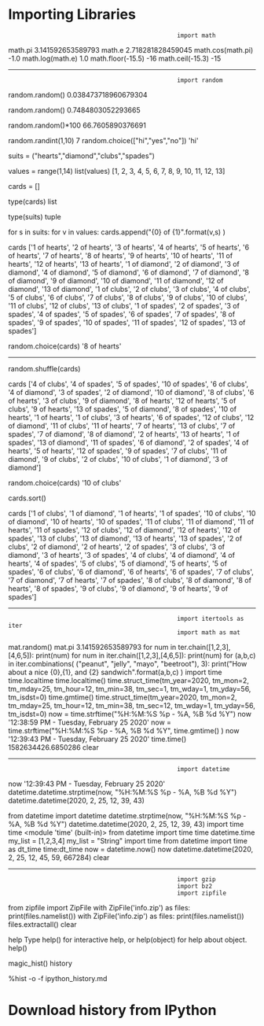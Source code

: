 # Importing Libraries
                                                    import math
math.pi
3.141592653589793
math.e
2.718281828459045
math.cos(math.pi)
-1.0
math.log(math.e)
1.0
math.floor(-15.5)
-16
math.ceil(-15.3)
-15

----------------------------------------------------------------


                                                    import random

random.random()
0.038473718960679304

random.random()
0.7484803052293665

random.random()*100
66.7605890376691

random.randint(1,10)
7
random.choice(["hi","yes","no"])
'hi'

suits = ("hearts","diamond","clubs","spades")

values = range(1,14)
list(values)
[1, 2, 3, 4, 5, 6, 7, 8, 9, 10, 11, 12, 13]

cards = []


type(cards)
list

type(suits)
tuple


for s in suits:
    for v in values:
        cards.append("{0} of {1}".format(v,s) )

cards
['1 of hearts', '2 of hearts', '3 of hearts', '4 of hearts', '5 of hearts', '6 of hearts', '7 of hearts', '8 of hearts', '9 of hearts', '10 of hearts', '11 of hearts', '12 of hearts', '13 of hearts', '1 of diamond', '2 of diamond', '3 of diamond', '4 of diamond', '5 of diamond', '6 of diamond', '7 of diamond', '8 of diamond', '9 of diamond', '10 of diamond', '11 of diamond', '12 of diamond', '13 of diamond', '1 of clubs', '2 of clubs', '3 of clubs', '4 of clubs', '5 of clubs', '6 of clubs', '7 of clubs', '8 of clubs', '9 of clubs', '10 of clubs', '11 of clubs', '12 of clubs', '13 of clubs', '1 of spades', '2 of spades', '3 of spades', '4 of spades', '5 of spades', '6 of spades', '7 of spades', '8 of spades', '9 of spades', '10 of spades', '11 of spades', '12 of spades', '13 of spades']

random.choice(cards)
'8 of hearts'

----------------------------------------------------------------


random.shuffle(cards)

cards
['4 of clubs',  '4 of spades',  '5 of spades',  '10 of spades',  '6 of clubs',  '4 of diamond',  '3 of spades',  '2 of diamond',  '10 of diamond',  '8 of clubs',  '6 of hearts',  '3 of clubs',  '9 of diamond',  '8 of hearts',  '12 of hearts',  '5 of clubs',  '9 of hearts',  '13 of spades',  '5 of diamond',  '8 of spades',  '10 of hearts',  '1 of hearts',  '1 of clubs',  '3 of hearts',  '6 of spades',  '12 of clubs',  '12 of diamond',  '11 of clubs',  '11 of hearts',  '7 of hearts',  '13 of clubs',  '7 of spades',  '7 of diamond',  '8 of diamond',  '2 of hearts',  '13 of hearts',  '1 of spades',  '13 of diamond',  '11 of spades',  '6 of diamond',  '2 of spades',  '4 of hearts',  '5 of hearts',  '12 of spades',  '9 of spades',  '7 of clubs',  '11 of diamond',  '9 of clubs',  '2 of clubs',  '10 of clubs',  '1 of diamond',  '3 of diamond']

random.choice(cards)
'10 of clubs'

cards.sort()

cards
['1 of clubs',  '1 of diamond',  '1 of hearts',  '1 of spades',  '10 of clubs',  '10 of diamond',  '10 of hearts',  '10 of spades',  '11 of clubs',  '11 of diamond',  '11 of hearts',  '11 of spades',  '12 of clubs',  '12 of diamond',  '12 of hearts',  '12 of spades',  '13 of clubs',  '13 of diamond',  '13 of hearts',  '13 of spades',  '2 of clubs',  '2 of diamond',  '2 of hearts',  '2 of spades',  '3 of clubs',  '3 of diamond',  '3 of hearts',  '3 of spades',  '4 of clubs',  '4 of diamond',  '4 of hearts',  '4 of spades',  '5 of clubs',  '5 of diamond',  '5 of hearts',  '5 of spades',  '6 of clubs',  '6 of diamond',  '6 of hearts',  '6 of spades',  '7 of clubs',  '7 of diamond',  '7 of hearts',  '7 of spades',  '8 of clubs',  '8 of diamond',  '8 of hearts',  '8 of spades',  '9 of clubs',  '9 of diamond',  '9 of hearts',  '9 of spades']


----------------------------------------------------------------


                                                    import itertools as iter
                                                    import math as mat
mat.random()
mat.pi
3.141592653589793
for num in ter.chain([1,2,3],[4,6,5]):
    print(num)
for num in iter.chain([1,2,3],[4,6,5]):
    print(num)
for (a,b,c) in iter.combinations( ("peanut", "jelly", "mayo", "beetroot"), 3):
    print("How about a nice {0},{1}, and {2} sandwich".format(a,b,c) )
                                                    import time
time.localtime
<function time.localtime>
time.localtime()
time.struct_time(tm_year=2020, tm_mon=2, tm_mday=25, tm_hour=12, tm_min=38, tm_sec=1, tm_wday=1, tm_yday=56, tm_isdst=0)
time.gmtime()
time.struct_time(tm_year=2020, tm_mon=2, tm_mday=25, tm_hour=12, tm_min=38, tm_sec=12, tm_wday=1, tm_yday=56, tm_isdst=0)
now = time.strftime("%H:%M:%S %p - %A, %B %d %Y")
now
'12:38:59 PM - Tuesday, February 25 2020'
now = time.strftime("%H:%M:%S %p - %A, %B %d %Y", time.gmtime() )
now
'12:39:43 PM - Tuesday, February 25 2020'
time.time()
1582634426.6850286
clear


----------------------------------------------------------------


                                                    import datetime

now
'12:39:43 PM - Tuesday, February 25 2020'
datetime.datetime.strptime(now, "%H:%M:%S %p - %A, %B %d %Y")
datetime.datetime(2020, 2, 25, 12, 39, 43)

from datetime import datetime
datetime.strptime(now, "%H:%M:%S %p - %A, %B %d %Y")
datetime.datetime(2020, 2, 25, 12, 39, 43)
                                                    import time
time
<module 'time' (built-in)>
from datetime import time
time
datetime.time
my_list = [1,2,3,4]
my_list = "String"
                                                    import time
from datetime import time as dt_time
time:dt_time
now = datetime.now()
now
datetime.datetime(2020, 2, 25, 12, 45, 59, 667284)
clear


----------------------------------------------------------------


                                                    import gzip
                                                    import bz2
                                                    import zipfile

from zipfile import ZipFile
with ZipFile('info.zip') as files:
    print(files.namelist())
with ZipFile('info.zip') as files:
    print(files.namelist())
    files.extractall()
clear

help
Type help() for interactive help, or help(object) for help about object.
help()

magic_hist()
history

%hist -o -f ipython_history.md


# Download history from IPython